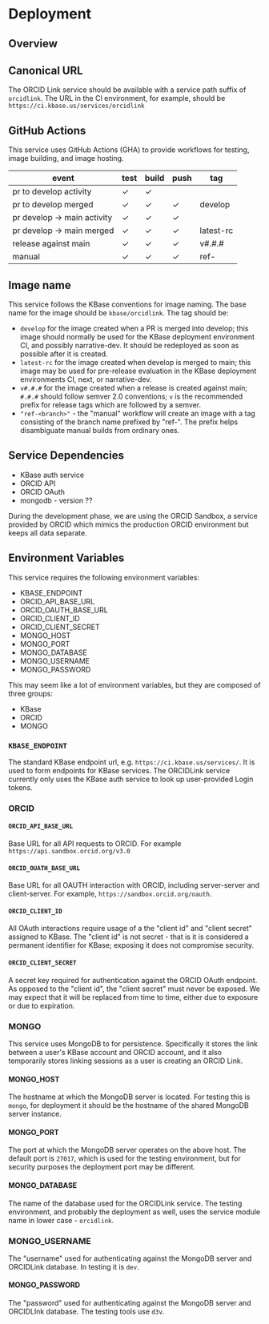 # Deployment

## Overview

## Canonical URL

The ORCID Link service should be available with a service path suffix of `orcidlink`. The URL in the CI environment, for example, should be `https://ci.kbase.us/services/orcidlink`

## GitHub Actions

This service uses GitHub Actions (GHA) to provide workflows for testing, image building, and image hosting. 

| event | test | build | push | tag |
|-------|------|-------|------|-----|
 | pr to develop activity | ✓ | ✓ | | |
 | pr to develop merged | ✓ | ✓  | ✓ | develop |
 | pr develop -> main activity | ✓ | ✓  | ✓  |  |
 | pr develop -> main merged | ✓  | ✓  | ✓ | latest-rc |
 | release against main | ✓ | ✓ | ✓ | v#.#.# |
 | manual | ✓ | ✓ | ✓| ref-<branch name> |
 
 

## Image name

This service follows the KBase conventions for image naming. The base name for the image should be `kbase/orcidlink`. The tag should be:

- `develop` for the image created when a PR is merged into develop; this image should normally be used for the KBase deployment environment CI, and possibly narrative-dev. It should be redeployed as soon as possible after it is created. 
- `latest-rc` for the image created when develop is merged to main; this image may be used for pre-release evaluation in the KBase deployment environments CI, next, or narrative-dev.
- `v#.#.#` for the image created when a release is created against main; `#.#.#` should follow semver 2.0 conventions; `v` is the recommended prefix for release tags which are followed by a semver.
- `"ref-<branch>"` - the "manual" workflow will create an image with a tag consisting of the branch name prefixed by "ref-". The prefix helps disambiguate manual builds from ordinary ones.

## Service Dependencies

- KBase auth service
- ORCID API
- ORCID OAuth
- mongodb - version ??

During the development phase, we are using the ORCID Sandbox, a service provided by ORCID which mimics the production ORCID environment but keeps all data separate. 

## Environment Variables

This service requires the following environment variables:

- KBASE_ENDPOINT
- ORCID_API_BASE_URL
- ORCID_OAUTH_BASE_URL
- ORCID_CLIENT_ID
- ORCID_CLIENT_SECRET
- MONGO_HOST
- MONGO_PORT
- MONGO_DATABASE
- MONGO_USERNAME
- MONGO_PASSWORD

This may seem like a lot of environment variables, but they are composed of three groups:
- KBase
- ORCID
- MONGO

### `KBASE_ENDPOINT`

The standard KBase endpoint url, e.g. `https://ci.kbase.us/services/`. It is used to form endpoints for KBase services. The ORCIDLink service currently only uses the KBase auth service to look up user-provided Login tokens.

### ORCID

#### `ORCID_API_BASE_URL` 

Base URL for all API requests to ORCID. For example `https://api.sandbox.orcid.org/v3.0`

#### `ORCID_OUATH_BASE_URL`

Base URL for all OAUTH interaction with ORCID, including server-server and client-server. For example, `https://sandbox.orcid.org/oauth`.

#### `ORCID_CLIENT_ID`

All OAuth interactions require usage of a the "client id" and "client secret" assigned to KBase. The "client id" is not secret - that is it is considered a permanent identifier for KBase; exposing it does not compromise security.

#### `ORCID_CLIENT_SECRET`

A secret key required for authentication against the ORCID OAuth endpoint. As opposed to the "client id", the "client secret" must never be exposed. We may expect that it will be replaced from time to time, either due to exposure or due to expiration.

### MONGO

This service uses MongoDB to for persistence. Specifically it stores the link between a user's KBase account and ORCID account, and it also temporarily stores linking sessions as a user is creating an ORCID Link.

#### MONGO_HOST

The hostname at which the MongoDB server is located. For testing this is `mongo`, for deployment it should be the hostname of the shared MongoDB server instance.

#### MONGO_PORT

The port at which the MongoDB server operates on the above host. The default port is `27017`, which is used for the testing environment, but for security purposes the deployment port may  be different. 

#### MONGO_DATABASE

The name of the database used for the ORCIDLink service. The testing environment, and probably the deployment as well, uses the service module name in lower case - `orcidlink`.

### MONGO_USERNAME

The "username" used for authenticating against the MongoDB server and ORCIDLink database. In testing it is `dev`.

#### MONGO_PASSWORD

The "password" used for authenticating against the MongoDB server and ORCIDLInk database. The testing tools use `d3v`.
